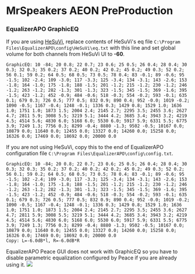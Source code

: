 # MrSpeakers AEON PreProduction
### EqualizerAPO GraphicEQ
If you are using [HeSuVi](https://sourceforge.net/projects/hesuvi/), replace contents of HeSuVi's eq file `C:\Program Files\EqualizerAPO\config\HeSuVi\eq.txt` with this line and set global volume for both channels from HeSuVi UI to **-60**.
```
GraphicEQ: 10 -84; 20 0.8; 22 0.7; 23 0.6; 25 0.5; 26 0.4; 28 0.4; 30 0.3; 32 0.3; 35 0.2; 37 0.2; 40 0.2; 42 0.2; 45 0.2; 49 0.3; 52 0.2; 56 0.1; 59 0.2; 64 0.5; 68 0.5; 73 0.5; 78 0.4; 83 -0.1; 89 -0.6; 95 -1.5; 102 -2.4; 109 -3.0; 117 -3.3; 125 -3.4; 134 -3.1; 143 -2.6; 153 -1.8; 164 -1.0; 175 -1.8; 188 -1.5; 201 -1.2; 215 -1.2; 230 -1.2; 246 -1.2; 263 -1.2; 282 -1.3; 301 -1.3; 323 -1.5; 345 -1.5; 369 -1.6; 395 -1.5; 423 -1.2; 452 -0.9; 484 -0.6; 518 -0.3; 554 -0.2; 593 -0.1; 635 0.1; 679 0.3; 726 0.5; 777 0.5; 832 0.9; 890 0.4; 952 -0.0; 1019 -0.2; 1090 -0.5; 1167 -0.4; 1248 -0.1; 1336 0.3; 1429 0.8; 1529 1.0; 1636 1.0; 1751 1.0; 1873 1.5; 2004 2.4; 2145 2.7; 2295 3.5; 2455 3.6; 2627 4.7; 2811 5.9; 3008 5.5; 3219 5.1; 3444 4.2; 3685 3.4; 3943 3.2; 4219 4.5; 4514 5.6; 4830 6.0; 5168 6.0; 5530 6.0; 5917 5.9; 6331 5.5; 6775 3.9; 7249 1.3; 7756 0.3; 8299 -0.4; 8880 -1.3; 9502 -0.5; 10167 0.0; 10879 0.0; 11640 0.0; 12455 0.0; 13327 0.0; 14260 0.0; 15258 0.0; 16326 0.0; 17469 0.0; 18692 0.0; 20000 0.0
```
If you are not using HeSuVi, copy this to the end of EqualizerAPO configuration file `C:\Program Files\EqualizerAPO\config\config.txt`.
```
GraphicEQ: 10 -84; 20 0.8; 22 0.7; 23 0.6; 25 0.5; 26 0.4; 28 0.4; 30 0.3; 32 0.3; 35 0.2; 37 0.2; 40 0.2; 42 0.2; 45 0.2; 49 0.3; 52 0.2; 56 0.1; 59 0.2; 64 0.5; 68 0.5; 73 0.5; 78 0.4; 83 -0.1; 89 -0.6; 95 -1.5; 102 -2.4; 109 -3.0; 117 -3.3; 125 -3.4; 134 -3.1; 143 -2.6; 153 -1.8; 164 -1.0; 175 -1.8; 188 -1.5; 201 -1.2; 215 -1.2; 230 -1.2; 246 -1.2; 263 -1.2; 282 -1.3; 301 -1.3; 323 -1.5; 345 -1.5; 369 -1.6; 395 -1.5; 423 -1.2; 452 -0.9; 484 -0.6; 518 -0.3; 554 -0.2; 593 -0.1; 635 0.1; 679 0.3; 726 0.5; 777 0.5; 832 0.9; 890 0.4; 952 -0.0; 1019 -0.2; 1090 -0.5; 1167 -0.4; 1248 -0.1; 1336 0.3; 1429 0.8; 1529 1.0; 1636 1.0; 1751 1.0; 1873 1.5; 2004 2.4; 2145 2.7; 2295 3.5; 2455 3.6; 2627 4.7; 2811 5.9; 3008 5.5; 3219 5.1; 3444 4.2; 3685 3.4; 3943 3.2; 4219 4.5; 4514 5.6; 4830 6.0; 5168 6.0; 5530 6.0; 5917 5.9; 6331 5.5; 6775 3.9; 7249 1.3; 7756 0.3; 8299 -0.4; 8880 -1.3; 9502 -0.5; 10167 0.0; 10879 0.0; 11640 0.0; 12455 0.0; 13327 0.0; 14260 0.0; 15258 0.0; 16326 0.0; 17469 0.0; 18692 0.0; 20000 0.0
Copy: L=-6.0dB*l, R=-6.0dB*R
```
EqualizerAPO Peace GUI does not work with GraphicEQ so you have to disable parametric equalization configured by Peace if you are already using it.
![](https://raw.githubusercontent.com/jaakkopasanen/AutoEq/master/results/Headphone.com/innerfidelity/onear/MrSpeakers%20AEON%20PreProduction/MrSpeakers%20AEON%20PreProduction.png)
